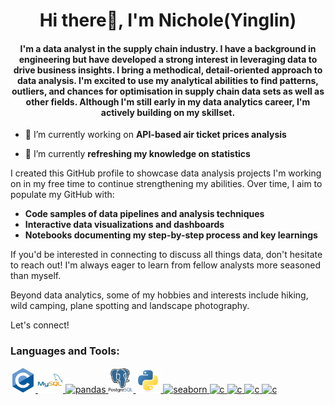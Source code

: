 <h1 align="center">Hi there👋, I'm Nichole(Yinglin)</h1>
<h4 align="center">I'm a data analyst in the supply chain industry. I have a background in engineering but have developed a strong interest in leveraging data to drive business insights. I bring a methodical, detail-oriented approach to data analysis. 
  I'm excited to use my analytical abilities to find patterns, outliers, and chances for optimisation in supply chain data sets as well as other fields. Although I'm still early in my data analytics career, I'm actively building on my skillset. </h5>

- 🔭 I’m currently working on **API-based air ticket prices analysis**

- 🌱 I’m currently **refreshing my knowledge on statistics**


I created this GitHub profile to showcase data analysis projects I'm working on in my free time to continue strengthening my abilities. Over time, I aim to populate my GitHub with:

- **Code samples of data pipelines and analysis techniques**
- **Interactive data visualizations and dashboards**
- **Notebooks documenting my step-by-step process and key learnings**

If you'd be interested in connecting to discuss all things data, don't hesitate to reach out! I'm always eager to learn from fellow analysts more seasoned than myself.

Beyond data analytics, some of my hobbies and interests include hiking, wild camping, plane spotting and landscape photography.

Let's connect!

<h3 align="left">Languages and Tools:</h3>
<p align="left"> <a href="https://www.cprogramming.com/" target="_blank" rel="noreferrer"> <img src="https://raw.githubusercontent.com/devicons/devicon/master/icons/c/c-original.svg" alt="c" width="40" height="40"/> </a> <a href="https://www.mysql.com/" target="_blank" rel="noreferrer"> <img src="https://raw.githubusercontent.com/devicons/devicon/master/icons/mysql/mysql-original-wordmark.svg" alt="mysql" width="40" height="40"/> </a> <a href="https://pandas.pydata.org/" target="_blank" rel="noreferrer"> <img src="https://seeklogo.com/images/P/pandas-logo-56829C6445-seeklogo.com.png" alt="pandas" width="40" height="40"/> </a> <a href="https://www.postgresql.org" target="_blank" rel="noreferrer"> <img src="https://raw.githubusercontent.com/devicons/devicon/master/icons/postgresql/postgresql-original-wordmark.svg" alt="postgresql" width="40" height="40"/> </a> <a href="https://www.python.org" target="_blank" rel="noreferrer"> <img src="https://raw.githubusercontent.com/devicons/devicon/master/icons/python/python-original.svg" alt="python" width="40" height="40"/> </a> <a href="https://seaborn.pydata.org/" target="_blank" rel="noreferrer"> <img src="https://seaborn.pydata.org/_images/logo-mark-lightbg.svg" alt="seaborn" width="40" height="40"/> 
</a> <a href="https://www.tableau.com/" target="_blank" rel="noreferrer"> <img src="https://cdn.worldvectorlogo.com/logos/tableau-software.svg" alt="c" width="40" height="40"/> </a>  <a href="https://powerbi.microsoft.com/"> <img src="https://upload.wikimedia.org/wikipedia/commons/c/cf/New_Power_BI_Logo.svg" alt="c" width="40" height="40"/> </a><a href="www.sas.com"> <img src="https://www.sas.com/en/news/media-gallery/all-images/sas-logo-white-reversed-new/_jcr_content/par/image_360101046.img.png/1639774080219.png" alt="c" width="40" height="40"/> </a><a href="https://www.r-project.org/"> <img src="https://www.r-project.org/logo/Rlogo.svg" alt="c" width="40" height="40"/> </a></p>


<!---
Yinglin747/Yinglin747 is a ✨ special ✨ repository because its `README.md` (this file) appears on your GitHub profile.
You can click the Preview link to take a look at your changes.
--->
